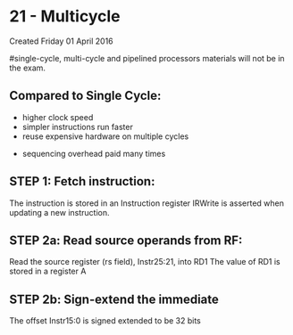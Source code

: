 # 21 - Multicycle
Created Friday 01 April 2016

#single-cycle, multi-cycle and pipelined processors materials will not be in the exam.  

Compared to Single Cycle:
-------------------------
+ higher clock speed
+ simpler instructions run faster
+ reuse expensive hardware on multiple cycles
-  sequencing overhead paid many times


STEP 1: Fetch instruction:
--------------------------
The instruction is stored in an Instruction register
IRWrite is asserted when updating a new instruction.


STEP 2a: Read source operands from RF:
--------------------------------------
Read the source register (rs field), Instr25:21, into RD1
The value of RD1 is stored in a register A


STEP 2b: Sign-extend the immediate
----------------------------------
The offset Instr15:0 is signed extended to be 32 bits
	



